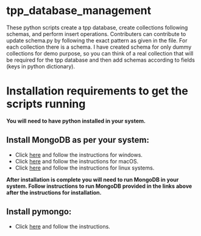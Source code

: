 # tpp_database_management
These python scripts create a tpp database, create collections following schemas, and perform insert operations. 
Contributers can contribute to update schema.py by following the exact pattern as given in the file.
For each collection there is a schema.
I have created schema for only dummy collections for demo purpose, so you can think of a real collection that will be required for the tpp database and then add schemas according to fields (keys in python dictionary).

# Installation requirements to get the scripts running
**You will need to have python installed in your system.**
## Install MongoDB as per your system:
- Click [here](https://www.mongodb.com/docs/manual/tutorial/install-mongodb-on-windows/) and follow the instructions for windows.
- Click [here](https://www.mongodb.com/docs/manual/tutorial/install-mongodb-on-os-x/) and follow the instructions for macOS.
- Click [here](https://www.mongodb.com/docs/manual/administration/install-on-linux/) and follow the instructions for linux systems.

**After installation is complete you will need to run MongoDB in your system. Follow instructions to run MongoDB provided in the links above after the instructions for installation.**
      
      
## Install pymongo:
- Click [here](https://pymongo.readthedocs.io/en/stable/installation.html) and follow the instructions.
